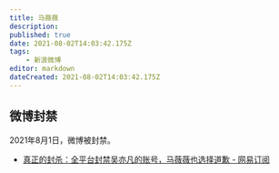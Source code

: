 ```yaml
---
title: 马薇薇
description:
published: true
date: 2021-08-02T14:03:42.175Z
tags:
    - 新浪微博
editor: markdown
dateCreated: 2021-08-02T14:03:42.175Z
---
```


## 微博封禁

2021年8月1日，微博被封禁。

+ [真正的封杀：全平台封禁吴亦凡的账号，马薇薇也选择道歉 - 网易订阅](https://web.archive.org/web/20210802052521/https://www.163.com/dy/article/GGD2R8L405486ZKY.html)
